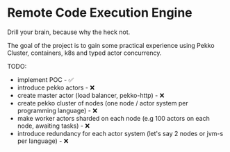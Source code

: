 # Remote Code Execution Engine

Drill your brain, because why the heck not.

The goal of the project is to gain some practical experience using Pekko Cluster, containers, k8s and typed actor concurrency.

TODO:
- implement POC - ✅
- introduce pekko actors - ❌
- create master actor (load balancer, pekko-http) - ❌
- create pekko cluster of nodes (one node / actor system per programming language) - ❌
- make worker actors sharded on each node (e.g 100 actors on each node, awaiting tasks) - ❌
- introduce redundancy for each actor system (let's say 2 nodes or jvm-s per language) - ❌



